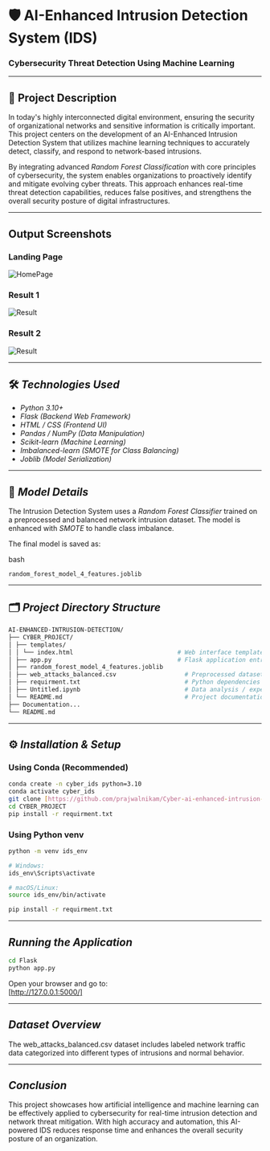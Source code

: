 # 🛡 AI-Enhanced Intrusion Detection System (IDS)  
### Cybersecurity Threat Detection Using Machine Learning

---

## 📌 Project Description

In today's highly interconnected digital environment, ensuring the security of organizational networks and sensitive information is critically important. This project centers on the development of an AI-Enhanced Intrusion Detection System that utilizes machine learning techniques to accurately detect, classify, and respond to network-based intrusions.

By integrating advanced *Random Forest Classification* with core principles of cybersecurity, the system enables organizations to proactively identify and mitigate evolving cyber threats. This approach enhances real-time threat detection capabilities, reduces false positives, and strengthens the overall security posture of digital infrastructures.

---

## Output Screenshots

### Landing Page
![HomePage](https://drive.google.com/uc?export=view&id=1ztXpC-FfILS00TDU0tIsTdjJRF1ICstC)


### Result 1
![Result](https://drive.google.com/uc?export=view&id=1c1CdmfZA5C7mvsbbRln0gR082Ifuc7Qb)

### Result 2
![Result](https://drive.google.com/uc?export=view&id=1YS-yKtGouRwZutEAjJEOe1RPIlM84XCy)


---

## 🛠 *Technologies Used*

- *Python 3.10+*
- *Flask (Backend Web Framework)*
- *HTML / CSS (Frontend UI)*
- *Pandas / NumPy (Data Manipulation)*
- *Scikit-learn (Machine Learning)*
- *Imbalanced-learn (SMOTE for Class Balancing)*
- *Joblib (Model Serialization)*

---

## 🧠 *Model Details*

The Intrusion Detection System uses a *Random Forest Classifier* trained on a preprocessed and balanced network intrusion dataset. The model is enhanced with *SMOTE* to handle class imbalance.

The final model is saved as:

bash
```
random_forest_model_4_features.joblib
```

---

## 🗂 *Project Directory Structure*

```bash
AI-ENHANCED-INTRUSION-DETECTION/
├── CYBER_PROJECT/
│ ├── templates/
│ │ └── index.html                             # Web interface template
│ ├── app.py                                   # Flask application entry point
│ ├── random_forest_model_4_features.joblib      
│ ├── web_attacks_balanced.csv                   # Preprocessed dataset
│ ├── requirment.txt                             # Python dependencies
│ ├── Untitled.ipynb                             # Data analysis / experimentation notebook
│ └── README.md                                  # Project documentation
├── Documentation...
└── README.md 
```

---

## ⚙ *Installation & Setup*

### Using Conda (Recommended)

```bash
conda create -n cyber_ids python=3.10
conda activate cyber_ids
git clone [https://github.com/prajwalnikam/Cyber-ai-enhanced-intrusion-detection-system.git]
cd CYBER_PROJECT
pip install -r requirment.txt
```

### Using Python venv

```bash
python -m venv ids_env

# Windows:
ids_env\Scripts\activate

# macOS/Linux:
source ids_env/bin/activate

pip install -r requirment.txt
```
---

## *Running the Application*

```bash
cd Flask
python app.py
```

Open your browser and go to:  
  [http://127.0.0.1:5000/]

---

## *Dataset Overview*

The web_attacks_balanced.csv dataset includes labeled network traffic data categorized into different types of intrusions and normal behavior.

---

## *Conclusion*

This project showcases how artificial intelligence and machine learning can be effectively applied to cybersecurity for real-time intrusion detection and network threat mitigation. With high accuracy and automation, this AI-powered IDS reduces response time and enhances the overall security posture of an organization.